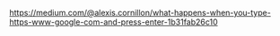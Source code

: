 https://medium.com/@alexis.cornillon/what-happens-when-you-type-https-www-google-com-and-press-enter-1b31fab26c10
